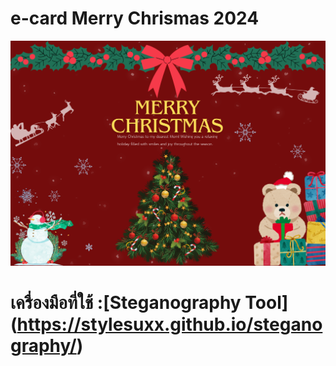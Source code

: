 # e-card Merry Chrismas 2024
![e-card](e-card/e-card.png)
# **เครื่องมือที่ใช้ :[Steganography Tool] (https://stylesuxx.github.io/steganography/)**
